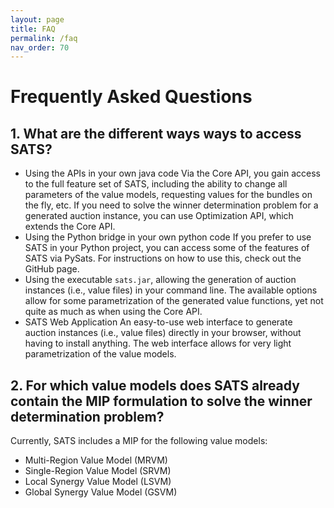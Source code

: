 ```yaml
---
layout: page
title: FAQ
permalink: /faq
nav_order: 70
---
```


# Frequently Asked Questions

## 1. What are the different ways ways to access SATS?
- Using the APIs in your own java code
Via the Core API, you gain access to the full feature set of SATS, including the ability to change all parameters of the value models, requesting values for the bundles on the fly, etc.
If you need to solve the winner determination problem for a generated auction instance, you can use Optimization API, which extends the Core API.
- Using the Python bridge in your own python code
If you prefer to use SATS in your Python project, you can access some of the features of SATS via PySats. For instructions on how to use this, check out the GitHub page.
- Using the executable `sats.jar`, allowing the generation of auction instances (i.e., value files) in your command line. The available options allow for some parametrization of the generated value functions, yet not quite as much as when using the Core API.
- SATS Web Application
An easy-to-use web interface to generate auction instances (i.e., value files) directly in your browser, without having to install anything. The web interface allows for very light parametrization of the value models.

## 2. For which value models does SATS already contain the MIP formulation to solve the winner determination problem?
Currently, SATS includes a MIP for the following value models:

- Multi-Region Value Model (MRVM)
- Single-Region Value Model (SRVM)
- Local Synergy Value Model (LSVM)
- Global Synergy Value Model (GSVM)
